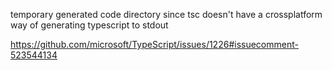 temporary generated code directory since tsc doesn't have a crossplatform way of generating typescript to stdout

https://github.com/microsoft/TypeScript/issues/1226#issuecomment-523544134

